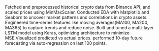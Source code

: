 Fetched and preprocessed historical crypto data from Binance API, and scaled prices using MinMaxScaler.
Conducted EDA with Matplotlib and Seaborn to uncover market patterns and correlations in crypto assets.
Engineered time-series features like moving averages(MA100, MA200, MA365) to capture trends and reduce noise.
Built and tuned a multi-layer LSTM model using Keras, optimizing architecture to minimize MSE.Visualized predicted vs actual prices.
performed 10-day future forecasting via auto-regression on last 100 points.
